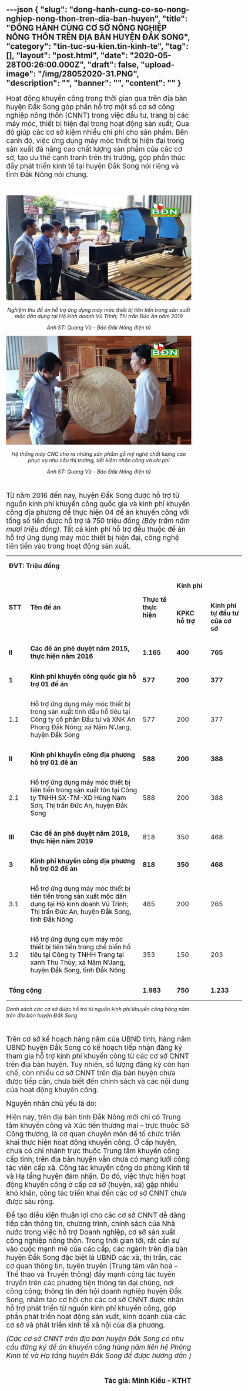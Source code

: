 ---json
{
    "slug": "dong-hanh-cung-co-so-nong-nghiep-nong-thon-tren-dia-ban-huyen",
    "title": "ĐỒNG HÀNH CÙNG CƠ SỞ NÔNG NGHIỆP NÔNG THÔN  TRÊN ĐỊA BÀN HUYỆN ĐẮK SONG",
    "category": "tin-tuc-su-kien.tin-kinh-te",
    "tag": [],
    "layout": "post.html",
    "date": "2020-05-28T00:26:00.000Z",
    "draft": false,
    "upload-image": "/img/28052020-31.PNG",
    "description": "",
    "banner": "",
    "__content__": ""
}
---
<p><span style="font-size:14.0pt">Hoạt động khuyến c&ocirc;ng trong thời gian qua tr&ecirc;n địa b&agrave;n huyện Đắk Song g&oacute;p phần hỗ trợ một số cơ sở c&ocirc;ng nghiệp n&ocirc;ng th&ocirc;n (CNNT) trong việc đầu tư, trang bị c&aacute;c m&aacute;y m&oacute;c, thiết bị hiện đại trong hoạt động sản xuất; Qua đ&oacute; gi&uacute;p c&aacute;c cơ sở kiệm nhiều chi ph&iacute; cho sản phẩm. B&ecirc;n cạnh đ&oacute;, việc ứng dụng m&aacute;y m&oacute;c thiết bị hiện đại trong sản xuất đ&atilde; n&acirc;ng cao chất lượng sản phẩm của c&aacute;c cơ sở, tạo ưu thế cạnh tranh tr&ecirc;n thị trường, g&oacute;p phần th&uacute;c đẩy ph&aacute;t triển kinh tế tại huyện Đắk Song n&oacute;i ri&ecirc;ng v&agrave; tỉnh Đắk N&ocirc;ng n&oacute;i chung.</span></p>

<p>&nbsp;</p>

<p style="text-align:center"><img alt="" src="/img/28052020-30.PNG" /></p>

<p style="text-align:center"><em><span style="font-size:10.5pt">Nghiệm thu đề &aacute;n hỗ trợ ứng dụng m&aacute;y m&oacute;c thiết bị ti&ecirc;n tiến trong sản xuất mộc d&acirc;n dụng tại Hộ kinh doanh Vũ Tr&igrave;nh; Thị trấn Đức An năm 2019</span></em></p>

<p style="text-align:center"><em><span style="font-size:10.5pt">Ảnh ST: Quang Vũ &ndash; B&aacute;o Đăk N&ocirc;ng điện tử</span></em></p>

<p style="text-align:center"><img alt="" src="/img/28052020-31.PNG" /></p>

<p style="text-align:center"><em><span style="font-size:10.5pt">Hệ thống m&aacute;y CNC cho ra những sản phẩm gỗ mỹ nghệ chất lượng cao phục vụ nhu cầu thị trường, tiết kiệm nh&acirc;n c&ocirc;ng v&agrave; chi ph&iacute;</span></em></p>

<p style="text-align:center"><em><span style="font-size:10.5pt">Ảnh ST: Quang Vũ &ndash; B&aacute;o Đăk N&ocirc;ng điện tử</span></em></p>

<p>&nbsp;</p>

<p><span style="font-size:14.0pt">Từ năm 2016 đến nay, huyện Đắk Song được hỗ trợ từ nguồn kinh ph&iacute; khuyến c&ocirc;ng quốc gia v&agrave; kinh ph&iacute; khuyến c&ocirc;ng địa phương để thực hiện 04 đề &aacute;n khuyến c&ocirc;ng với tổng số tiền được hỗ trợ l&agrave; 750 triệu đồng <em>(Bảy trăm năm mươi triệu đồng)</em>. Tất cả kinh ph&iacute; hỗ trợ đều thuộc đề &aacute;n hỗ trợ ứng dụng m&aacute;y m&oacute;c thiết bị hiện đại, c&ocirc;ng nghệ ti&ecirc;n tiến v&agrave;o trong hoạt động sản xuất.</span></p>

<table cellspacing="0" class="Table" style="border-collapse:collapse; border:undefined; width:481.8pt">
	<tbody>
		<tr>
			<td colspan="5" style="width:481.8pt">
			<p><strong><span style="font-size:13.0pt">ĐVT: Triệu đồng</span></strong></p>
			</td>
		</tr>
		<tr>
			<td rowspan="2" style="width:35.4pt">
			<p><strong><span style="font-size:13.0pt">STT</span></strong></p>
			</td>
			<td rowspan="2" style="width:255.3pt">
			<p><strong><span style="font-size:13.0pt">T&ecirc;n đề &aacute;n</span></strong></p>
			</td>
			<td rowspan="2" style="width:63.55pt">
			<p><strong><span style="font-size:13.0pt">Thực tế</span></strong><br />
			<strong><span style="font-size:13.0pt"><strong>thực hiện</strong></span></strong></p>
			</td>
			<td colspan="2" style="width:127.55pt">
			<p><strong><span style="font-size:13.0pt">Kinh ph&iacute;</span></strong></p>
			</td>
		</tr>
		<tr>
			<td style="width:63.75pt">
			<p><strong><span style="font-size:13.0pt">KPKC</span></strong><br />
			<strong><span style="font-size:13.0pt"><strong>hỗ trợ</strong></span></strong></p>
			</td>
			<td style="width:63.8pt">
			<p><strong><span style="font-size:13.0pt">Kinh ph&iacute; tự đầu tư của cơ sở</span></strong></p>
			</td>
		</tr>
		<tr>
			<td style="width:35.4pt">
			<p><strong><span style="font-size:13.0pt">II</span></strong></p>
			</td>
			<td style="width:255.3pt">
			<p><strong><span style="font-size:13.0pt">C&aacute;c đề &aacute;n ph&ecirc; duyệt năm 2015, thực hiện năm 2016</span></strong></p>
			</td>
			<td style="width:63.55pt">
			<p><strong><span style="font-size:13.0pt">1.165</span></strong></p>
			</td>
			<td style="width:63.75pt">
			<p><strong><span style="font-size:13.0pt">400</span></strong></p>
			</td>
			<td style="width:63.8pt">
			<p><strong><span style="font-size:13.0pt">765</span></strong></p>
			</td>
		</tr>
		<tr>
			<td style="width:35.4pt">
			<p><strong><span style="font-size:13.0pt">1</span></strong></p>
			</td>
			<td style="width:255.3pt">
			<p><strong><span style="font-size:13.0pt">Kinh ph&iacute; khuyến c&ocirc;ng quốc gia hỗ trợ 01 đề &aacute;n</span></strong></p>
			</td>
			<td style="width:63.55pt">
			<p><strong><span style="font-size:13.0pt">577</span></strong></p>
			</td>
			<td style="width:63.75pt">
			<p><strong><span style="font-size:13.0pt">200</span></strong></p>
			</td>
			<td style="width:63.8pt">
			<p><strong><span style="font-size:13.0pt">377</span></strong></p>
			</td>
		</tr>
		<tr>
			<td style="width:35.4pt">
			<p><span style="font-size:13.0pt">1.1</span></p>
			</td>
			<td style="width:255.3pt">
			<p><span style="font-size:13.0pt">Hỗ trợ ứng dụng m&aacute;y m&oacute;c thiết bị trong sản xuất tinh dầu hồ ti&ecirc;u tại C&ocirc;ng ty cổ phần Đầu tư v&agrave; XNK An Phong Đắk N&ocirc;ng; x&atilde; N&acirc;m N&#39;Jang, huyện Đắk Song</span></p>
			</td>
			<td style="width:63.55pt">
			<p><span style="font-size:13.0pt">577</span></p>
			</td>
			<td style="width:63.75pt">
			<p><span style="font-size:13.0pt">200</span></p>
			</td>
			<td style="width:63.8pt">
			<p><span style="font-size:13.0pt">377</span></p>
			</td>
		</tr>
		<tr>
			<td style="width:35.4pt">
			<p><strong><span style="font-size:13.0pt">II</span></strong></p>
			</td>
			<td style="width:255.3pt">
			<p><strong><span style="font-size:13.0pt">Kinh ph&iacute; khuyến c&ocirc;ng địa phương hỗ trợ 01 đề &aacute;n</span></strong></p>
			</td>
			<td style="width:63.55pt">
			<p><strong><span style="font-size:13.0pt">588</span></strong></p>
			</td>
			<td style="width:63.75pt">
			<p><strong><span style="font-size:13.0pt">200</span></strong></p>
			</td>
			<td style="width:63.8pt">
			<p><strong><span style="font-size:13.0pt">388</span></strong></p>
			</td>
		</tr>
		<tr>
			<td style="width:35.4pt">
			<p><span style="font-size:13.0pt">2.1</span></p>
			</td>
			<td style="width:255.3pt">
			<p><span style="font-size:13.0pt"><span style="color:black">Hỗ trợ ứng dụng m&aacute;y m&oacute;c thiết bị ti&ecirc;n tiến trong sản xuất t&ocirc;n tại C&ocirc;ng ty TNHH SX-TM-XD H&ugrave;ng Nam Sơn; Thị trấn Đức An, huyện Đắk Song</span></span></p>
			</td>
			<td style="width:63.55pt">
			<p><span style="font-size:13.0pt">588</span></p>
			</td>
			<td style="width:63.75pt">
			<p><span style="font-size:13.0pt">200</span></p>
			</td>
			<td style="width:63.8pt">
			<p><span style="font-size:13.0pt">388</span></p>
			</td>
		</tr>
		<tr>
			<td style="width:35.4pt">
			<p><strong><span style="font-size:13.0pt">III</span></strong></p>
			</td>
			<td style="width:255.3pt">
			<p><strong><span style="font-size:13.0pt">C&aacute;c đề &aacute;n ph&ecirc; duyệt năm 2018, thực hiện năm 2019</span></strong></p>
			</td>
			<td style="width:63.55pt">
			<p><span style="font-size:13.0pt">818</span></p>
			</td>
			<td style="width:63.75pt">
			<p><span style="font-size:13.0pt">350</span></p>
			</td>
			<td style="width:63.8pt">
			<p><span style="font-size:13.0pt">468</span></p>
			</td>
		</tr>
		<tr>
			<td style="width:35.4pt">
			<p><strong><span style="font-size:13.0pt">3</span></strong></p>
			</td>
			<td style="width:255.3pt">
			<p><strong><span style="font-size:13.0pt">Kinh ph&iacute; khuyến c&ocirc;ng địa phương hỗ trợ 02 đề &aacute;n</span></strong></p>
			</td>
			<td style="width:63.55pt">
			<p><strong><span style="font-size:13.0pt">818</span></strong></p>
			</td>
			<td style="width:63.75pt">
			<p><strong><span style="font-size:13.0pt">350</span></strong></p>
			</td>
			<td style="width:63.8pt">
			<p><strong><span style="font-size:13.0pt">468</span></strong></p>
			</td>
		</tr>
		<tr>
			<td style="width:35.4pt">
			<p><span style="font-size:13.0pt">3.1</span></p>
			</td>
			<td style="width:255.3pt">
			<p><span style="font-size:13.0pt"><span style="color:black">Hỗ trợ ứng dụng m&aacute;y m&oacute;c thiết bị ti&ecirc;n tiến trong sản xuất mộc d&acirc;n dụng tại Hộ kinh doanh Vũ Tr&igrave;nh; Thị trấn Đức An, huyện Đắk Song, tỉnh Đắk N&ocirc;ng</span></span></p>
			</td>
			<td style="width:63.55pt">
			<p><span style="font-size:13.0pt">465</span></p>
			</td>
			<td style="width:63.75pt">
			<p><span style="font-size:13.0pt">200</span></p>
			</td>
			<td style="width:63.8pt">
			<p><span style="font-size:13.0pt">265</span></p>
			</td>
		</tr>
		<tr>
			<td style="width:35.4pt">
			<p><span style="font-size:13.0pt">3.2</span></p>
			</td>
			<td style="width:255.3pt">
			<p><span style="font-size:13.0pt"><span style="color:black">Hỗ trợ ứng dụng cụm m&aacute;y m&oacute;c thiết bị ti&ecirc;n tiến trong chế biến hồ ti&ecirc;u tại C&ocirc;ng ty TNHH Trang tại xanh Thu Thủy; x&atilde; N&acirc;m N&#39;Jang, huyện Đắk Song, tỉnh Đắk N&ocirc;ng</span></span></p>
			</td>
			<td style="width:63.55pt">
			<p><span style="font-size:13.0pt">353</span></p>
			</td>
			<td style="width:63.75pt">
			<p><span style="font-size:13.0pt">150</span></p>
			</td>
			<td style="width:63.8pt">
			<p><span style="font-size:13.0pt">203</span></p>
			</td>
		</tr>
		<tr>
			<td colspan="2" style="width:290.7pt">
			<p><strong><span style="font-size:13.0pt">Tổng cộng</span></strong></p>
			</td>
			<td style="width:63.55pt">
			<p><strong><span style="font-size:13.0pt">1.983</span></strong></p>
			</td>
			<td style="width:63.75pt">
			<p><strong><span style="font-size:13.0pt">750</span></strong></p>
			</td>
			<td style="width:63.8pt">
			<p><strong><span style="font-size:13.0pt">1.233</span></strong></p>
			</td>
		</tr>
	</tbody>
</table>

<p><em>Danh s&aacute;ch c&aacute;c cơ sở được hỗ trợ từ nguồn kinh ph&iacute; khuyến c&ocirc;ng h&agrave;ng năm tr&ecirc;n địa b&agrave;n huyện Đắk Song</em></p>

<p>&nbsp;</p>

<p><span style="font-size:14.0pt">Tr&ecirc;n cơ sở kế hoạch h&agrave;ng năm của UBND tỉnh, h&agrave;ng năm UBND huyện Đắk Song c&oacute; kế hoạch tiếp nhận đăng k&yacute; tham gia hỗ trợ kinh ph&iacute; khuyến c&ocirc;ng từ c&aacute;c cơ sở CNNT tr&ecirc;n địa b&agrave;n huyện. Tuy nhi&ecirc;n, số lượng đăng k&yacute; c&ograve;n hạn chế, c&ograve;n nhiều cơ sở CNNT tr&ecirc;n địa b&agrave;n huyện chưa được tiếp cận, chưa biết đến ch&iacute;nh s&aacute;ch v&agrave; c&aacute;c nội dung của hoạt động khuyến c&ocirc;ng. </span></p>

<p><span style="font-size:14.0pt">Nguy&ecirc;n nh&acirc;n chủ yếu l&agrave; do:</span></p>

<p><span style="font-size:14.0pt">Hi</span><span style="font-size:14.0pt">ện nay, tr&ecirc;n địa b&agrave;n tỉnh Đắk N&ocirc;ng mới chỉ c&oacute; Trung t&acirc;m khuyến c&ocirc;ng v&agrave; X&uacute;c tiến thương mại &ndash; trực thuộc Sở C&ocirc;ng thương, l&agrave; cơ quan chuy&ecirc;n m&ocirc;n để tổ chức triển khai thực hiện hoạt động khuyến c&ocirc;ng. Ở cấp huyện, chưa c&oacute; chi nh&aacute;nh trực thuộc Trung t&acirc;m khuyến c&ocirc;ng cấp tỉnh; tr&ecirc;n địa b&agrave;n huyện vẫn chưa c&oacute; mạng lưới c&ocirc;ng t&aacute;c vi&ecirc;n cấp x&atilde;. C&ocirc;ng t&aacute;c khuyến c&ocirc;ng do ph&ograve;ng Kinh tế v&agrave; Hạ tầng huyện đảm nhận. Do đ&oacute;, việc thực hiện hoạt động khuyến c&ocirc;ng ở cấp cơ sở (huyện, x&atilde;) gặp nhiều kh&oacute; khăn, c&ocirc;ng t&aacute;c triển khai đến c&aacute;c cơ sở CNNT chưa được s&acirc;u rộng.</span></p>

<p><span style="font-size:14.0pt">Để tạo điều kiện thuận lợi cho c&aacute;c cơ sở CNNT dễ d&agrave;ng tiếp cận th&ocirc;ng tin, chương tr&igrave;nh, ch&iacute;nh s&aacute;ch của Nh&agrave; nước trong việc hỗ trợ Doanh nghiệp, cơ sở sản xuất c&ocirc;ng nghiệp n&ocirc;ng th&ocirc;n. Trong thời gian tới, rất cần sự v&agrave;o cuộc mạnh mẽ của c&aacute;c cấp, c&aacute;c ng&agrave;nh tr&ecirc;n địa b&agrave;n huyện Đắk Song đặc biệt l&agrave; UBND c&aacute;c x&atilde;, thị trấn, c&aacute;c cơ quan th&ocirc;ng tin, tuy&ecirc;n truyền (Trung t&acirc;m văn ho&aacute; &ndash; Thể thao v&agrave; Truyền th&ocirc;ng) đẩy mạnh c&ocirc;ng t&aacute;c tuy&ecirc;n truyền tr&ecirc;n c&aacute;c phương tiện th&ocirc;ng tin đại ch&uacute;ng, nơi c&ocirc;ng cộng; th&ocirc;ng tin đến hội doanh nghiệp huyện Đắk Song, nhằm tạo cơ hội cho c&aacute;c cơ sở CNNT được nhận hỗ trợ ph&aacute;t triển từ nguồn kinh ph&iacute; khuyến c&ocirc;ng, g&oacute;p phần ph&aacute;t triển hoạt động sản xuất, kinh doanh của c&aacute;c cơ sở v&agrave; ph&aacute;t triển kinh tế x&atilde; hội của địa phương.</span></p>

<p><em><span style="font-size:14.0pt">(C&aacute;c cơ sở CNNT tr&ecirc;n địa b&agrave;n huyện Đắk Song c&oacute; nhu cầu đăng k&yacute; đề &aacute;n khuyến c&ocirc;ng h&agrave;ng năm li&ecirc;n hệ Ph&ograve;ng Kinh tế v&agrave; Hạ tầng huyện Đắk Song để được hướng dẫn )</span></em></p>

<p>&nbsp;</p>

<p style="text-align:right"><strong><span style="font-size:14.0pt">T&aacute;c giả: Minh Kiều - KTHT</span></strong></p>
